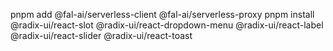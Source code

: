 pnpm add @fal-ai/serverless-client @fal-ai/serverless-proxy
pnpm install @radix-ui/react-slot @radix-ui/react-dropdown-menu @radix-ui/react-label @radix-ui/react-slider @radix-ui/react-toast 